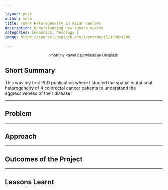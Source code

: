 ```yaml
---

layout: post
author: yuka
title: Tumor Heterogeneity in Asian cancers
description: Understanding how tumors evolve
categories: [Genomics, Oncology ]
image: https://source.unsplash.com/3vycqsMutjE/1600x1200 

---
```

<div align="center"><small>Photo by  <a href = "https://unsplash.com/photos/hNrd99q5peI">Paweł Czerwiński </a> on Unsplash</small></div>

## Short Summary
This was my first PhD publication where I studied the spatial mutational heterogeneity of 4 colorectal cancer patients to understand the aggressiveness of their disease.

---
## Problem

---
## Approach

---
## Outcomes of the Project

---
## Lessons Learnt